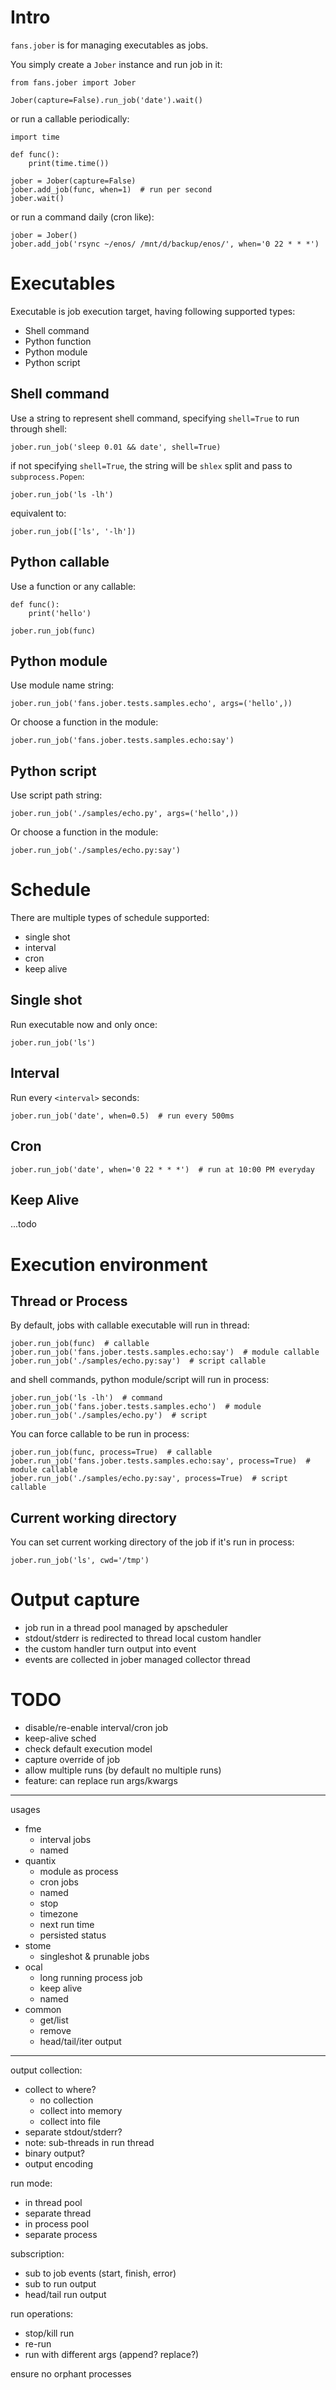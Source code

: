 Intro
================================================================================

`fans.jober` is for managing executables as jobs.

You simply create a `Jober` instance and run job in it:

    from fans.jober import Jober

    Jober(capture=False).run_job('date').wait()

or run a callable periodically:
    
    import time
    
    def func():
        print(time.time())

    jober = Jober(capture=False)
    jober.add_job(func, when=1)  # run per second
    jober.wait()

or run a command daily (cron like):

    jober = Jober()
    jober.add_job('rsync ~/enos/ /mnt/d/backup/enos/', when='0 22 * * *')

Executables
================================================================================

Executable is job execution target, having following supported types:
- Shell command
- Python function
- Python module
- Python script

## Shell command

Use a string to represent shell command, specifying `shell=True` to run through shell:

    jober.run_job('sleep 0.01 && date', shell=True)

if not specifying `shell=True`, the string will be `shlex` split and pass to `subprocess.Popen`:

    jober.run_job('ls -lh')

equivalent to:

    jober.run_job(['ls', '-lh'])

## Python callable

Use a function or any callable:

    def func():
        print('hello')

    jober.run_job(func)

## Python module

Use module name string:

    jober.run_job('fans.jober.tests.samples.echo', args=('hello',))

Or choose a function in the module:

    jober.run_job('fans.jober.tests.samples.echo:say')

## Python script

Use script path string:

    jober.run_job('./samples/echo.py', args=('hello',))

Or choose a function in the module:

    jober.run_job('./samples/echo.py:say')

Schedule
================================================================================

There are multiple types of schedule supported:
- single shot
- interval
- cron
- keep alive

## Single shot

Run executable now and only once:

    jober.run_job('ls')

## Interval

Run every `<interval>` seconds:

    jober.run_job('date', when=0.5)  # run every 500ms

## Cron

    jober.run_job('date', when='0 22 * * *')  # run at 10:00 PM everyday

## Keep Alive

...todo

Execution environment
================================================================================

## Thread or Process

By default, jobs with callable executable will run in thread:

    jober.run_job(func)  # callable
    jober.run_job('fans.jober.tests.samples.echo:say')  # module callable
    jober.run_job('./samples/echo.py:say')  # script callable

and shell commands, python module/script will run in process:

    jober.run_job('ls -lh')  # command
    jober.run_job('fans.jober.tests.samples.echo')  # module
    jober.run_job('./samples/echo.py')  # script

You can force callable to be run in process:

    jober.run_job(func, process=True)  # callable
    jober.run_job('fans.jober.tests.samples.echo:say', process=True)  # module callable
    jober.run_job('./samples/echo.py:say', process=True)  # script callable

## Current working directory

You can set current working directory of the job if it's run in process:

    jober.run_job('ls', cwd='/tmp')

Output capture
================================================================================

- job run in a thread pool managed by apscheduler
- stdout/stderr is redirected to thread local custom handler
- the custom handler turn output into event
- events are collected in jober managed collector thread

TODO
================================================================================

- disable/re-enable interval/cron job 
- keep-alive sched
- check default execution model
- capture override of job
- allow multiple runs (by default no multiple runs)
- feature: can replace run args/kwargs

--------------------------------------------------------------------------------

usages
- fme
  - interval jobs
  - named
- quantix
  - module as process
  - cron jobs
  - named
  - stop
  - timezone
  - next run time
  - persisted status
- stome
  - singleshot & prunable jobs
- ocal
  - long running process job
  - keep alive
  - named
- common
  - get/list
  - remove
  - head/tail/iter output

---

output collection:
- collect to where?
  - no collection
  - collect into memory
  - collect into file
- separate stdout/stderr?
- note: sub-threads in run thread
- binary output?
- output encoding

run mode:
- in thread pool
- separate thread
- in process pool
- separate process

subscription:
- sub to job events (start, finish, error)
- sub to run output
- head/tail run output

run operations:
- stop/kill run
- re-run
- run with different args (append? replace?)

ensure no orphant processes
